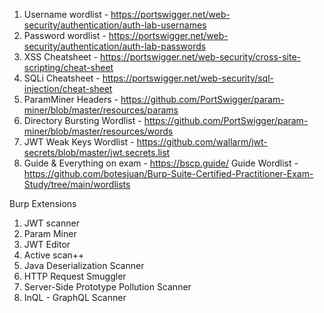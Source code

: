 
1. Username wordlist - https://portswigger.net/web-security/authentication/auth-lab-usernames
2. Password wordlist - https://portswigger.net/web-security/authentication/auth-lab-passwords
3. XSS Cheatsheet - https://portswigger.net/web-security/cross-site-scripting/cheat-sheet
4. SQLi Cheatsheet - https://portswigger.net/web-security/sql-injection/cheat-sheet
5. ParamMiner Headers - https://github.com/PortSwigger/param-miner/blob/master/resources/params
6. Directory Bursting Wordlist - https://github.com/PortSwigger/param-miner/blob/master/resources/words
7. JWT Weak Keys Wordlist - https://github.com/wallarm/jwt-secrets/blob/master/jwt.secrets.list
8. Guide & Everything on exam - https://bscp.guide/ 
Guide Wordlist - https://github.com/botesjuan/Burp-Suite-Certified-Practitioner-Exam-Study/tree/main/wordlists

Burp Extensions
1. JWT scanner
2. Param Miner
3. JWT Editor
4. Active scan++
5. Java Deserialization Scanner
6. HTTP Request Smuggler
7. Server-Side Prototype Pollution Scanner
8. InQL - GraphQL Scanner